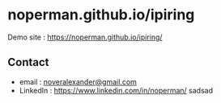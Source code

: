 # noperman.github.io/ipiring

Demo site : https://noperman.github.io/ipiring/

## Contact
- email : noveralexander@gmail.com
- LinkedIn : https://www.linkedin.com/in/noperman/
sadsad
